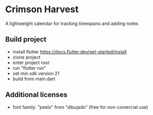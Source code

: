# Crimson Harvest
A lightweight calendar for tracking timespans and adding notes

## Build project
- install flutter https://docs.flutter.dev/get-started/install
- clone project
- enter project root
- run "flutter run"
- set min sdk version 21
- build from main.dart

## Additional licenses
- font family: "peels" from "dibujado" (free for non-comercial use)